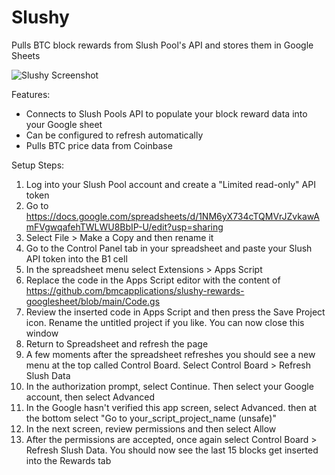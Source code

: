 # Slushy
Pulls BTC block rewards from Slush Pool's API and stores them in Google Sheets

![Slushy Screenshot](https://user-images.githubusercontent.com/8978271/150710591-f077d60c-7182-4d98-a2f0-e060a9d32277.png)


Features:
- Connects to Slush Pools API to populate your block reward data into your Google sheet
- Can be configured to refresh automatically
- Pulls BTC price data from Coinbase


Setup Steps:
1. Log into your Slush Pool account and create a "Limited read-only" API token
2. Go to https://docs.google.com/spreadsheets/d/1NM6yX734cTQMVrJZvkawAmFVgwqafehTWLWU8BbIP-U/edit?usp=sharing
3. Select File > Make a Copy and then rename it
4. Go to the Control Panel tab in your spreadsheet and paste your Slush API token into the B1 cell
5. In the spreadsheet menu select Extensions > Apps Script
6. Replace the code in the Apps Script editor with the content of https://github.com/bmcapplications/slushy-rewards-googlesheet/blob/main/Code.gs
7. Review the inserted code in Apps Script and then press the Save Project icon. Rename the untitled project if you like. You can now close this window
8. Return to Spreadsheet and refresh the page
9. A few moments after the spreadsheet refreshes you should see a new menu at the top called Control Board. Select Control Board > Refresh Slush Data
10. In the authorization prompt, select Continue. Then select your Google account, then select Advanced
11. In the Google hasn't verified this app screen, select Advanced. then at the bottom select "Go to your_script_project_name (unsafe)"
12. In the next screen, review permissions and then select Allow
13. After the permissions are accepted, once again select Control Board > Refresh Slush Data. You should now see the last 15 blocks get inserted into the Rewards tab
